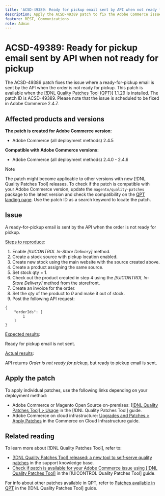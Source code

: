 ```yaml
---
title: 'ACSD-49389: Ready for pickup email sent by API when not ready for pickup'
description: Apply the ACSD-49389 patch to fix the Adobe Commerce issue where a ready for pickup email is sent by the API when order is not ready for pickup.
feature: REST, Communications
role: Admin
---
```

# ACSD-49389: Ready for pickup email sent by API when not ready for pickup

The ACSD-49389 patch fixes the issue where a ready-for-pickup email is sent by the API when the order is not ready for pickup. This patch is available when the [[!DNL Quality Patches Tool (QPT)]](https://experienceleague.adobe.com/en/docs/commerce-knowledge-base/kb/announcements/commerce-announcements/magento-quality-patches-released-new-tool-to-self-serve-quality-patches) 1.1.29 is installed. The patch ID is ACSD-49389. Please note that the issue is scheduled to be fixed in Adobe Commerce 2.4.7.

## Affected products and versions

**The patch is created for Adobe Commerce version:**

* Adobe Commerce (all deployment methods) 2.4.5

**Compatible with Adobe Commerce versions:**

* Adobe Commerce (all deployment methods) 2.4.0 - 2.4.6

>[!NOTE]
>
>The patch might become applicable to other versions with new [!DNL Quality Patches Tool] releases. To check if the patch is compatible with your Adobe Commerce version, update the `magento/quality-patches` package to the latest version and check the compatibility on the [QPT landing page](https://experienceleague.adobe.com/tools/commerce-quality-patches/index.html). Use the patch ID as a search keyword to locate the patch.

## Issue

A ready-for-pickup email is sent by the API when the order is not ready for pickup.

<u>Steps to reproduce</u>:

1. Enable *[!UICONTROL In-Store Delivery]* method.
1. Create a stock source with pickup location enabled.
1. Create new stock using the main website with the source created above.
1. Create a product assigning the same source.
1. Set stock qty = 1.
1. Check out the product created in step 4 using the *[!UICONTROL In-Store Delivery]* method from the storefront.
1. Create an invoice for the order.
1. Set the qty of the product to *0* and make it out of stock.
1. Post the following API request:

```
{
    "orderIds": [
        1
    ]
}
```

<u>Expected results</u>:

Ready for pickup email is not sent.

<u>Actual results</u>:

API returns *Order is not ready for pickup*, but ready to pickup email is sent.

## Apply the patch

To apply individual patches, use the following links depending on your deployment method:

* Adobe Commerce or Magento Open Source on-premises: [[!DNL Quality Patches Tool] > Usage](https://experienceleague.adobe.com/docs/commerce-operations/tools/quality-patches-tool/usage.html) in the [!DNL Quality Patches Tool] guide.
* Adobe Commerce on cloud infrastructure: [Upgrades and Patches > Apply Patches](https://experienceleague.adobe.com/docs/commerce-cloud-service/user-guide/develop/upgrade/apply-patches.html) in the Commerce on Cloud Infrastructure guide.

## Related reading

To learn more about [!DNL Quality Patches Tool], refer to:

* [[!DNL Quality Patches Tool] released: a new tool to self-serve quality patches](https://experienceleague.adobe.com/en/docs/commerce-knowledge-base/kb/announcements/commerce-announcements/magento-quality-patches-released-new-tool-to-self-serve-quality-patches) in the support knowledge base.
* [Check if patch is available for your Adobe Commerce issue using [!DNL Quality Patches Tool]](/help/tools/quality-patches-tool/patches-available-in-qpt/check-patch-for-magento-issue-with-magento-quality-patches.md) in the [!UICONTROL Quality Patches Tool] guide.


For info about other patches available in QPT, refer to [Patches available in QPT](https://experienceleague.adobe.com/tools/commerce-quality-patches/index.html) in the [!DNL Quality Patches Tool] guide.
